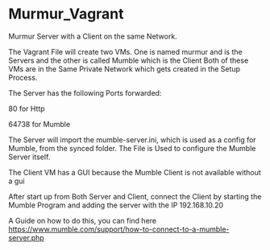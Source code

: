 # Murmur_Vagrant
Murmur Server with a Client on the same Network.

The Vagrant File will create two VMs. One is named murmur and is the Servers and the other is called Mumble which is the Client
Both of these VMs are in the Same Private Network which gets created in the Setup Process.

The Server has the following Ports forwarded:

80 for Http

64738 for Mumble

The Server will import the mumble-server.ini, which is used as a config for Mumble, from the synced folder.
The File is Used to configure the Mumble Server itself.

The Client VM has a GUI because the Mumble Client is not available without a gui

After start up from Both Server and Client, connect the Client by starting the Mumble Program and adding the server with the IP 192.168.10.20

A Guide on how to do this, you can find here https://www.mumble.com/support/how-to-connect-to-a-mumble-server.php
